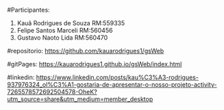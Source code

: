 #Participantes:

1. Kauã Rodrigues de Souza RM:559335
2. Felipe Santos Marceli RM:560456
3. Gustavo Naoto Lida RM:560470

#repositorio:
https://github.com/kauarodrigues1/gsWeb

#gitPages:
https://kauarodrigues1.github.io/gsWeb/index.html

#linkedin:
https://www.linkedin.com/posts/kau%C3%A3-rodrigues-937976324_ol%C3%A1-gostaria-de-apresentar-o-nosso-projeto-activity-7265578572692504578-OheK?utm_source=share&utm_medium=member_desktop